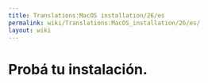 ```yaml
---
title: Translations:MacOS installation/26/es
permalink: wiki/Translations:MacOS_installation/26/es/
layout: wiki
---
```


# Probá tu instalación.
